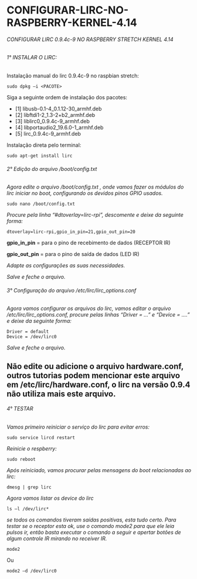 # CONFIGURAR-LIRC-NO-RASPBERRY-KERNEL-4.14
###### CONFIGURAR LIRC 0.9.4c-9  NO RASPBERRY STRETCH KERNEL 4.14


###### 1° INSTALAR O LIRC:
Instalação manual do lirc 0.9.4c-9 no raspbian stretch:
```
sudo dpkg –i <PACOTE>
```
Siga a seguinte ordem de instalação dos pacotes:
- [1]    libusb-0.1-4_0.1.12-30_armhf.deb
- [2]    libftdi1-2_1.3-2+b2_armhf.deb
- [3]    liblirc0_0.9.4c-9_armhf.deb
- [4]    libportaudio2_19.6.0-1_armhf.deb
- [5]    lirc_0.9.4c-9_armhf.deb

Instalação direta pelo terminal:
```
sudo apt-get install lirc
```
###### 2° Edição do arquivo /boot/config.txt
*Agora edite o arquivo /boot/config.txt , onde vamos fazer os módulos do lirc iniciar no boot, configurando os devidos pinos GPIO usados.*
```
sudo nano /boot/config.txt
```
*Procure pela linha “#dtoverlay=lirc-rpi”, descomente e deixe da seguinte forma:*
```
dtoverlay=lirc-rpi,gpio_in_pin=21,gpio_out_pin=20
```
**gpio_in_pin** = para o pino de recebimento de dados (RECEPTOR IR)

**gpio_out_pin** = para o pino de saída de dados (LED IR)

*Adapte as configurações as suas necessidades.*

*Salve e feche o arquivo.*

###### 3° Configuração do arquivo /etc/lirc/lirc_options.conf
*Agora vamos configurar os arquivos do lirc, vamos editar o arquivo /etc/lirc/lirc_options.conf, procure pelas linhas “Driver = ...” e “Device =  ....” e deixe da seguinte forma:*
```
Driver = default
Device = /dev/lirc0
```
*Salve e feche o arquivo.*

## Não edite ou adicione o arquivo hardware.conf, outros tutorias podem mencionar este arquivo em /etc/lirc/hardware.conf, o lirc na versão 0.9.4 não utiliza mais este arquivo.

###### 4° TESTAR
*Vamos primeiro reiniciar o serviço do lirc para evitar erros:*
```
sudo service lircd restart
```
*Reinicie o respberry:*
```
sudo reboot
```

*Após reiniciado, vamos procurar pelas mensagens do boot relacionadas ao lirc:*
```
dmesg | grep lirc
```
*Agora vamos listar os device do lirc*
```
ls –l /dev/lirc*
```

*se todos os comandos tiveram saídas positivas, esta tudo certo.*
*Para testar se o receptor esta ok, use o comando mode2 para que ele leia pulsos ir, então basta executar o comando a seguir e apertar botões de algum controle IR mirando no receiver IR.*
```
mode2
```
Ou
```
mode2 –d /dev/lirc0
```
